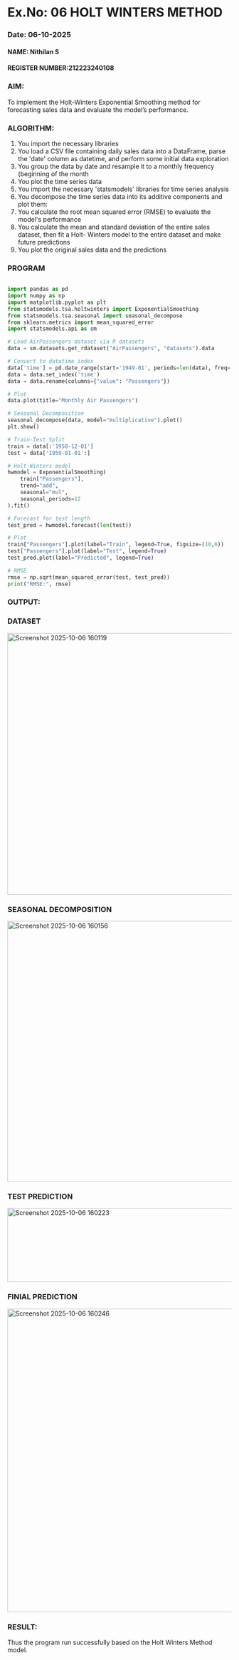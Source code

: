 # Ex.No: 06                                       HOLT WINTERS METHOD
### Date: 06-10-2025

#### NAME: Nithilan S
#### REGISTER NUMBER:212223240108

### AIM:
To implement the Holt-Winters Exponential Smoothing method for forecasting sales data and evaluate the model’s performance.

### ALGORITHM:
1. You import the necessary libraries
2. You load a CSV file containing daily sales data into a DataFrame, parse the 'date' column as datetime, and perform some initial data exploration
3. You group the data by date and resample it to a monthly frequency (beginning of the month
4. You plot the time series data
5. You import the necessary 'statsmodels' libraries for time series analysis
6. You decompose the time series data into its additive components and plot them:
7. You calculate the root mean squared error (RMSE) to evaluate the model's performance
8. You calculate the mean and standard deviation of the entire sales dataset, then fit a Holt- Winters model to the entire dataset and make future predictions
9. You plot the original sales data and the predictions

### PROGRAM
```PYTHON

import pandas as pd
import numpy as np
import matplotlib.pyplot as plt
from statsmodels.tsa.holtwinters import ExponentialSmoothing
from statsmodels.tsa.seasonal import seasonal_decompose
from sklearn.metrics import mean_squared_error
import statsmodels.api as sm

# Load AirPassengers dataset via R datasets
data = sm.datasets.get_rdataset("AirPassengers", "datasets").data

# Convert to datetime index
data['time'] = pd.date_range(start='1949-01', periods=len(data), freq='M')
data = data.set_index('time')
data = data.rename(columns={"value": "Passengers"})

# Plot
data.plot(title="Monthly Air Passengers")

# Seasonal Decomposition
seasonal_decompose(data, model="multiplicative").plot()
plt.show()

# Train-Test Split
train = data[:'1958-12-01']
test = data['1959-01-01':]

# Holt-Winters model
hwmodel = ExponentialSmoothing(
    train["Passengers"],
    trend="add",
    seasonal="mul",
    seasonal_periods=12
).fit()

# Forecast for test length
test_pred = hwmodel.forecast(len(test))

# Plot
train["Passengers"].plot(label="Train", legend=True, figsize=(10,6))
test["Passengers"].plot(label="Test", legend=True)
test_pred.plot(label="Predicted", legend=True)

# RMSE
rmse = np.sqrt(mean_squared_error(test, test_pred))
print("RMSE:", rmse)

```
### OUTPUT:

### DATASET
<img width="1073" height="587" alt="Screenshot 2025-10-06 160119" src="https://github.com/user-attachments/assets/460eefe1-595b-439b-ae60-2c6e8a63c306" />



### SEASONAL DECOMPOSITION
<img width="781" height="585" alt="Screenshot 2025-10-06 160156" src="https://github.com/user-attachments/assets/812c7880-cdd8-45be-b719-f5c68b046f24" />


### TEST PREDICTION
<img width="698" height="166" alt="Screenshot 2025-10-06 160223" src="https://github.com/user-attachments/assets/cdd333b9-2a5d-437d-a745-199b20485b51" />


### FINIAL PREDICTION
<img width="1072" height="681" alt="Screenshot 2025-10-06 160246" src="https://github.com/user-attachments/assets/ca572971-3c68-431c-bc30-25234af19708" />



### RESULT:
Thus the program run successfully based on the Holt Winters Method model.
